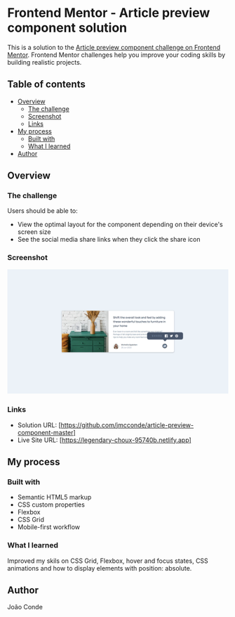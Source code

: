 # Frontend Mentor - Article preview component solution

This is a solution to the [Article preview component challenge on Frontend Mentor](https://www.frontendmentor.io/challenges/article-preview-component-dYBN_pYFT). Frontend Mentor challenges help you improve your coding skills by building realistic projects. 

## Table of contents

- [Overview](#overview)
  - [The challenge](#the-challenge)
  - [Screenshot](#screenshot)
  - [Links](#links)
- [My process](#my-process)
  - [Built with](#built-with)
  - [What I learned](#what-i-learned)
- [Author](#author)

## Overview

### The challenge

Users should be able to:

- View the optimal layout for the component depending on their device's screen size
- See the social media share links when they click the share icon

### Screenshot

![](./screenshot.png)


### Links

- Solution URL: [https://github.com/jmcconde/article-preview-component-master]
- Live Site URL: [https://legendary-choux-95740b.netlify.app]

## My process

### Built with

- Semantic HTML5 markup
- CSS custom properties
- Flexbox
- CSS Grid
- Mobile-first workflow

### What I learned

Improved my skils on CSS Grid, Flexbox, hover and focus states, CSS animations and how to display elements with position: absolute.

## Author

João Conde
